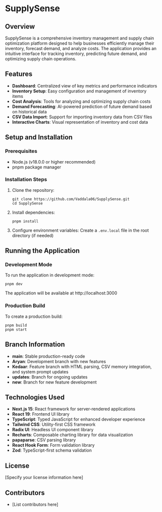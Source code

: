 # SupplySense

## Overview
SupplySense is a comprehensive inventory management and supply chain optimization platform designed to help businesses efficiently manage their inventory, forecast demand, and analyze costs. The application provides an intuitive interface for tracking inventory, predicting future demand, and optimizing supply chain operations.

## Features
- **Dashboard**: Centralized view of key metrics and performance indicators
- **Inventory Setup**: Easy configuration and management of inventory items
- **Cost Analysis**: Tools for analyzing and optimizing supply chain costs
- **Demand Forecasting**: AI-powered prediction of future demand based on historical data
- **CSV Data Import**: Support for importing inventory data from CSV files
- **Interactive Charts**: Visual representation of inventory and cost data

## Setup and Installation

### Prerequisites
- Node.js (v18.0.0 or higher recommended)
- pnpm package manager

### Installation Steps
1. Clone the repository:
   ```
   git clone https://github.com/Vaddala06/SupplySense.git
   cd SupplySense
   ```

2. Install dependencies:
   ```
   pnpm install
   ```

3. Configure environment variables:
   Create a `.env.local` file in the root directory (if needed)

## Running the Application

### Development Mode
To run the application in development mode:
```
pnpm dev
```
The application will be available at http://localhost:3000

### Production Build
To create a production build:
```
pnpm build
pnpm start
```

## Branch Information
- **main**: Stable production-ready code
- **Aryan**: Development branch with new features
- **Kedaar**: Feature branch with HTML parsing, CSV memory integration, and system prompt updates
- **updates**: Branch for ongoing updates
- **new**: Branch for new feature development

## Technologies Used
- **Next.js 15**: React framework for server-rendered applications
- **React 19**: Frontend UI library
- **TypeScript**: Typed JavaScript for enhanced developer experience
- **Tailwind CSS**: Utility-first CSS framework
- **Radix UI**: Headless UI component library
- **Recharts**: Composable charting library for data visualization
- **papaparse**: CSV parsing library
- **React Hook Form**: Form validation library
- **Zod**: TypeScript-first schema validation

## License
[Specify your license information here]

## Contributors
- [List contributors here]
